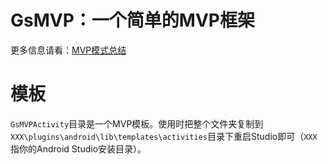 # GsMVP：一个简单的MVP框架
更多信息请看：[MVP模式总结](https://blog.csdn.net/u010164571/article/details/102381741)
# 模板
`GsMVPActivity`目录是一个MVP模板。使用时把整个文件夹复制到`XXX\plugins\android\lib\templates\activities`目录下重启Studio即可（`XXX`指你的Android Studio安装目录）。
